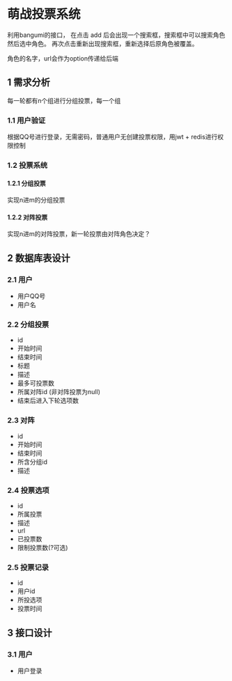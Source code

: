 # 萌战投票系统



利用bangumi的接口，
在点击 add 后会出现一个搜索框，搜索框中可以搜索角色然后选中角色。
再次点击重新出现搜索框，重新选择后原角色被覆盖。

角色的名字，url会作为option传递给后端
## 1 需求分析



每一轮都有n个组进行分组投票，每一个组
### 1.1 用户验证
根据QQ号进行登录，无需密码，普通用户无创建投票权限，用jwt + redis进行权限控制

### 1.2 投票系统

#### 1.2.1 分组投票
实现n进m的分组投票

#### 1.2.2 对阵投票
实现n进m的对阵投票，新一轮投票由对阵角色决定？


## 2 数据库表设计

### 2.1 用户
+ 用户QQ号
+ 用户名

### 2.2 分组投票
+ id
+ 开始时间
+ 结束时间
+ 标题
+ 描述
+ 最多可投票数
+ 所属对阵id (非对阵投票为null)
+ 结束后进入下轮选项数

### 2.3 对阵
+ id
+ 开始时间
+ 结束时间
+ 所含分组id
+ 描述

### 2.4 投票选项
+ id
+ 所属投票
+ 描述
+ url
+ 已投票数
+ 限制投票数(?可选)

### 2.5 投票记录
+ id
+ 用户id
+ 所投选项
+ 投票时间



## 3 接口设计
### 3.1 用户
+ 用户登录
